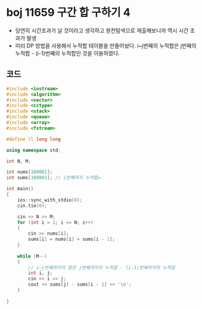 # boj 11659 구간 합 구하기 4

- 당연히 시간초과가 날 것이라고 생각하고 완전탐색으로 제출해보니까 역시 시간 초과가 발생
- 미리 DP 방법을 사용해서 누적합 테이블을 만들어놨다. i~j번째의 누적합은 j번째의 누적합 - (i-1)번째의 누적합인 것을 이용하였다.



## 코드

```c++
#include <iostream>
#include <algorithm>
#include <vector>
#include <cctype>
#include <stack>
#include <queue>
#include <array>
#include <fstream>

#define ll long long

using namespace std;

int N, M;

int nums[100001];
int sums[100001]; // i번째까지 누적합=

int main()
{
    ios::sync_with_stdio(0);
    cin.tie(0);

    cin >> N >> M;
    for (int i = 1; i <= N; i++)
    {
        cin >> nums[i];
        sums[i] = nums[i] + sums[i - 1];
    }
    
    while (M--)
    {
        // i~j번째까지의 합은 j번째까지의 누적합 - (i-1)번째까지의 누적합
        int i, j;
        cin >> i >> j;
        cout << sums[j] - sums[i - 1] << '\n';
    }
    
}

  
```

